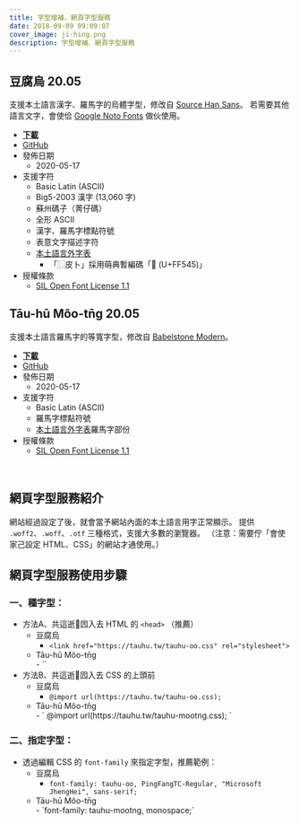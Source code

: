 ```yaml
---
title: 字型增補、網頁字型服務
date: 2018-09-09 09:09:07
cover_image: ji-hing.png
description: 字型增補、網頁字型服務
---
```


## 豆腐烏 20.05

支援本土語言漢字、羅馬字的烏體字型，修改自 [Source Han Sans](https://github.com/adobe-fonts/source-han-sans)。
若需要其他語言文字，會使佮 [Google Noto Fonts](https://www.google.com/get/noto/) 做伙使用。

- **[下載](https://github.com/tauhu-tw/tauhu-oo/archive/master.zip)**
- [GitHub](https://github.com/tauhu-tw/tauhu-oo)
- 發佈日期
	- 2020-05-17
- 支援字符
	- Basic Latin (ASCII)
	- Big5-2003 漢字 (13,060 字)
	- 蘇州碼子（菁仔碼）
	- 全形 ASCII
	- 漢字、羅馬字標點符號
	- 表意文字描述字符
	- [本土語言外字表](/gua-ji-pio/)
		- 「⿺皮卜」採用萌典暫編碼「󿕅 (U+FF545)」
- 授權條款
	- [SIL Open Font License 1.1](https://scripts.sil.org/OFL)

## <div class=mootng>Tāu-hū Môo-tn̄g 20.05</div>

支援本土語言羅馬字的等寬字型，修改自 [Babelstone Modern](http://www.babelstone.co.uk/Fonts/Download/BabelStoneModern.ttf)。

- **[下載](https://github.com/tauhu-tw/tauhu-mootng/archive/master.zip)**
- [GitHub](https://github.com/tauhu-tw/tauhu-mootng)
- 發佈日期
	- 2020-05-17
- 支援字符
	- Basic Latin (ASCII)
	- 羅馬字標點符號
	- [本土語言外字表](/gua-ji-pio/)羅馬字部份
- 授權條款
	- [SIL Open Font License 1.1](https://scripts.sil.org/OFL)

<br>

## 網頁字型服務紹介
網站經過設定了後，就會當予網站內面的本土語言用字正常顯示。
提供 `.woff2`、`.woff`、`.otf` 三種格式，支援大多數的瀏覽器。
（注意：需要佇「會使家己設定 HTML、CSS」的網站才通使用。）

## 網頁字型服務使用步驟

### 一、種字型：

- 方法A、共這逝囥入去 HTML 的 `<head>` （推薦）
	- 豆腐烏
		- `<link href="https://tauhu.tw/tauhu-oo.css" rel="stylesheet">`
	- <div class=mootng> Tāu-hū Môo-tn̄g </div>
		- `<link href="https://tauhu.tw/tauhu-mootng.css" rel="stylesheet">`
- 方法B、共這逝囥入去 CSS 的上頭前
	- 豆腐烏
		- ` @import url(https://tauhu.tw/tauhu-oo.css); `
	- <div class=mootng> Tāu-hū Môo-tn̄g </div>
		- ` @import url(https://tauhu.tw/tauhu-mootng.css); `

### 二、指定字型：

- 透過編輯 CSS 的 `font-family` 來指定字型，推薦範例：
	- 豆腐烏
		- `font-family: tauhu-oo, PingFangTC-Regular, "Microsoft JhengHei", sans-serif;`
	- <div class=mootng> Tāu-hū Môo-tn̄g </div>
		- `font-family: tauhu-mootng, monospace;`